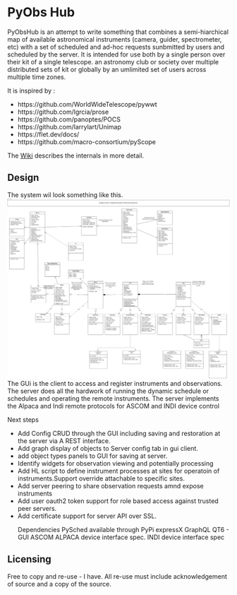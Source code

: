 <h1> PyObs Hub  </h1>
PyObsHub is an attempt to write something that combines a semi-hiarchical map of available astronomical instruments (camera, guider, spectrometer, etc) with a set of scheduled and ad-hoc requests sunbmitted by users and scheduled by the server. 
It is intended for use both by a single person over their kit of a single telescope. an astronomy club or society over multiple distributed sets of kit or globally by an umlimited set of users across multiple time zones. 

It is inspired by : 
<ul>
<li>https://github.com/WorldWideTelescope/pywwt</li>
<li>https://github.com/lgrcia/prose</li>
<li>https://github.com/panoptes/POCS</li>
<li>https://github.com/larrylart/Unimap</li>
<li>https://flet.dev/docs/</li>
<li>https://github.com/macro-consortium/pyScope</li>
</ul>

The [Wiki](https://github.com/skybadger/PyObsHub/wiki) describes the internals in more detail. 

<h2>Design </h2>
The system wil look something like this. 
<img src="multi site server system.png">
The GUi is the client to access and register instruments and observations. 
The server does all the hardwork of running the dynamic schedule or schedules and operating the remote instruments. 
The server implements the Alpaca and Indi remote protocols for ASCOM and INDI device control 

Next steps
<ul>
  <li> Add Config CRUD through the GUI including saving and restoration at the server via A REST interface. </li>
  <li> Add graph display of objects to Server config tab in gui client. </li>
  <li>add object types panels to GUI for saving at server. </li>
  <li>Identify widgets for observation viewing and potentially processing</li>
  <li>Add HL script to define instrument processes at sites for operatoin of instruments.Support override attachable to specific sites.</li>
  <li>Add server peering to share observation requests amnd expose instruments </li>
  <li> Add user oauth2 token support for role based access against trusted peer servers. </li>
  <li> Add certificate support for server API over SSL.</li>
    
Dependencies
PySched available through PyPi
expressX
GraphQL
QT6 - GUI
ASCOM ALPACA device interface spec. 
INDI device interface spec

</ul>

<h2>Licensing </h2>
Free to copy and re-use - I have. 
All re-use must include acknowledgement of source and a copy of the source. 

